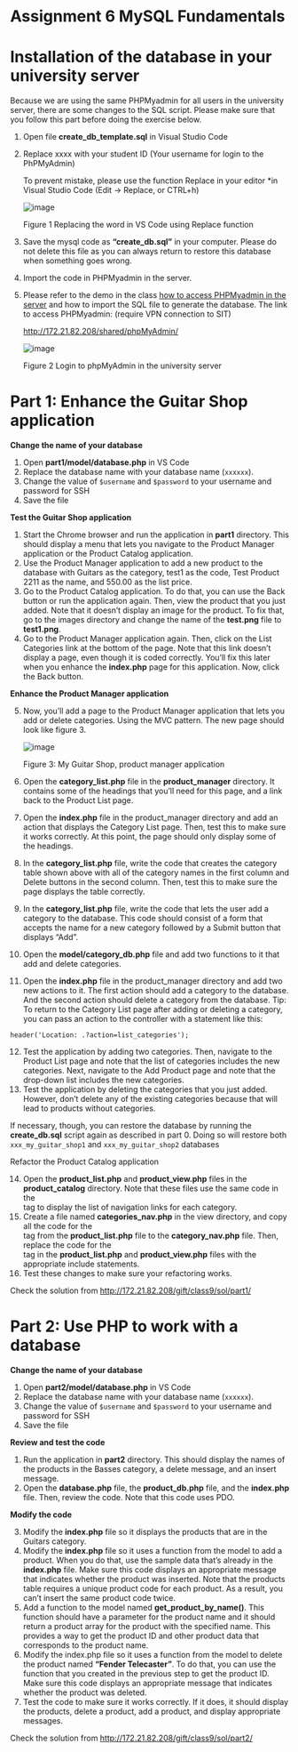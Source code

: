 # Assignment 6 MySQL Fundamentals
# Installation of the database in your university server
Because we are using the same PHPMyadmin for all users in the university server, there are some
changes to the SQL script. Please make sure that you follow this part before doing the exercise
below.
  1. Open file **create_db_template.sql** in Visual Studio Code
  2. Replace xxxx with your student ID (Your username for login to the PhPMyAdmin)
     
      To prevent mistake, please use the function Replace in your editor
      *in Visual Studio Code (Edit → Replace, or CTRL+h)
     
      ![image](https://github.com/Shibaura-WebDesign-2024/Assignment-6/assets/167336534/fec09381-ab08-4959-88ce-ad66204f7be7)
     
      Figure 1 Replacing the word in VS Code using Replace function

  3.	Save the mysql code as **“create_db.sql”** in your computer. Please do not delete this file as you can always return to restore this 
  database when something goes wrong.
  4.	Import the code in PHPMyadmin in the server. 
  5.	Please refer to the demo in the class <ins>how to access PHPMyadmin in the server</ins> and how to import the SQL file to generate the database.
  The link to access PHPMyadmin: (require VPN connection to SIT)

        http://172.21.82.208/shared/phpMyAdmin/

        ![image](https://github.com/Shibaura-WebDesign-2024/Assignment-6/assets/167336534/52dbd09b-48aa-459f-a121-2f49b7d6198c)

        Figure 2 Login to phpMyAdmin in the university server

# Part 1: Enhance the Guitar Shop application
**Change the name of your database**
1.	Open **part1/model/database.php** in VS Code
2.	Replace the database name with your database name (```xxxxxx```). 
3.	Change the value of ```$username``` and ```$password``` to your username and password for SSH
4.	Save the file

**Test the Guitar Shop application** 

1.	Start the Chrome browser and run the application in **part1** directory. This should display a menu that lets you navigate to the Product Manager application or the Product Catalog application.
2.	Use the Product Manager application to add a new product to the database with Guitars as the category, test1 as the code, Test Product 2211 as the name, and 550.00 as the list price.
3.	Go to the Product Catalog application. To do that, you can use the Back button or run the application again. Then, view the product that you just added. Note that it doesn’t display an image for the product. To fix that, go to the images directory and change the name of the **test.png** file to **test1.png**.
4.	Go to the Product Manager application again. Then, click on the List Categories link at the bottom of the page. Note that this link doesn’t display a page, even though it is coded correctly. You’ll fix this later when you enhance the **index.php** page for this application. Now, click the Back button. 

**Enhance the Product Manager application**

5.	Now, you’ll add a page to the Product Manager application that lets you add or delete categories. Using the MVC pattern. The new page should look like figure 3.

       ![image](https://github.com/Shibaura-WebDesign-2024/Assignment-6/assets/167336534/da0bca71-4888-4492-a2f1-28689dc58ac4)

       Figure 3: My Guitar Shop, product manager application

6.	Open the **category_list.php** file in the **product_manager** directory. It contains some of the headings that you’ll need for this page, and a link back to the Product List page. 
7.	Open the **index.php** file in the product_manager directory and add an action that displays the Category List page. Then, test this to make sure it works correctly. At this point, the page should only display some of the headings.
8.	In the **category_list.php** file, write the code that creates the category table shown above with all of the category names in the first column and Delete buttons in the second column. Then, test this to make sure the page displays the table correctly.
9.	In the **category_list.php** file, write the code that lets the user add a category to the database. This code should consist of a form that accepts the name for a new category followed by a Submit button that displays “Add”.
10.	Open the **model/category_db.php** file and add two functions to it that add and delete categories.
11.	Open the **index.php** file in the product_manager directory and add two new actions to it. The first action should add a category to the database. And the second action should delete a category from the database. 
Tip: To return to the Category List page after adding or deleting a category, you can pass an action to the controller with a statement like this: 

```header('Location: .?action=list_categories');```

12.	Test the application by adding two categories. Then, navigate to the Product List page and note that the list of categories includes the new categories. Next, navigate to the Add Product page and note that the drop-down list includes the new categories.
13.	Test the application by deleting the categories that you just added. However, don’t delete any of the existing categories because that will lead to products without categories. 

If necessary, though, you can restore the database by running the **create_db.sql**  script again as described in part 0. Doing so will restore both ```xxx_my_guitar_shop1``` and ```xxx_my_guitar_shop2``` databases

Refactor the Product Catalog application

14.	Open the **product_list.php** and **product_view.php** files in the **product_catalog** directory. Note that these files use the same code in the <nav> tag to display the list of navigation links for each category.
15.	Create a file named **categories_nav.php** in the view directory, and copy all the code for the **<nav>** tag from the **product_list.php** file to the **category_nav.php** file. Then, replace the code for the <nav> tag in the **product_list.php** and **product_view.php** files with the appropriate include statements.
16.	Test these changes to make sure your refactoring works.

Check the solution from http://172.21.82.208/gift/class9/sol/part1/

# Part 2: Use PHP to work with a database
**Change the name of your database**

1.	Open **part2/model/database.php** in VS Code
2.	Replace the database name with your database name (```xxxxxx```). 
3.	Change the value of ```$username``` and ```$password``` to your username and password for SSH
4.	Save the file

**Review and test the code**

1.	Run the application in **part2** directory. This should display the names of the products in the Basses category, a delete message, and an insert message.
2.	Open the **database.php** file, the **product_db.php** file, and the **index.php** file. Then, review the code. Note that this code uses PDO.

**Modify the code** 

3.	Modify the **index.php** file so it displays the products that are in the Guitars category.
4.	Modify the **index.php** file so it uses a function from the model to add a product. When you do that, use the sample data that’s already in the **index.php** file. Make sure this code displays an appropriate message that indicates whether the product was inserted. Note that the products table requires a unique product code for each product. As a result, you can’t insert the same product code twice.
5.	Add a function to the model named **get_product_by_name()**. This function should have a parameter for the product name and it should return a product array for the product with the specified name. This provides a way to get the product ID and other product data that corresponds to the product name.
6.	Modify the index.php file so it uses a function from the model to delete the product named **“Fender Telecaster”**. To do that, you can use the function that you created in the previous step to get the product ID. Make sure this code displays an appropriate message that indicates whether the product was deleted.
7.	Test the code to make sure it works correctly. If it does, it should display the products, delete a product, add a product, and display appropriate messages. 

Check the solution from http://172.21.82.208/gift/class9/sol/part2/
